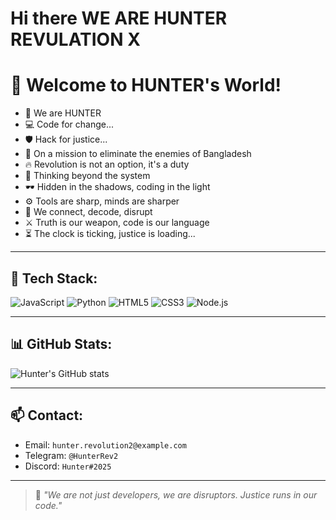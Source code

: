 # Hi there WE ARE HUNTER REVULATION X 

# 👋 Welcome to HUNTER's World!

- 🚀 We are HUNTER  
- 💻 Code for change...  
- 🛡️ Hack for justice...  
- 🎯 On a mission to eliminate the enemies of Bangladesh  
- 🔥 Revolution is not an option, it's a duty  
- 🧠 Thinking beyond the system  
- 🕶️ Hidden in the shadows, coding in the light  
- ⚙️ Tools are sharp, minds are sharper  
- 📡 We connect, decode, disrupt  
- ⚔️ Truth is our weapon, code is our language  
- ⏳ The clock is ticking, justice is loading...

---

## 🔧 Tech Stack:
![JavaScript](https://img.shields.io/badge/-JavaScript-black?style=flat-square&logo=javascript)
![Python](https://img.shields.io/badge/-Python-black?style=flat-square&logo=python)
![HTML5](https://img.shields.io/badge/-HTML5-black?style=flat-square&logo=html5)
![CSS3](https://img.shields.io/badge/-CSS3-black?style=flat-square&logo=css3)
![Node.js](https://img.shields.io/badge/-Node.js-black?style=flat-square&logo=node.js)

---

## 📊 GitHub Stats:
![Hunter's GitHub stats](https://github-readme-stats.vercel.app/api?username=HunterRev2&show_icons=true&theme=radical)

---

## 📫 Contact:
- Email: `hunter.revolution2@example.com`
- Telegram: `@HunterRev2`
- Discord: `Hunter#2025`

---

> 🧨 *"We are not just developers, we are disruptors. Justice runs in our code."*

